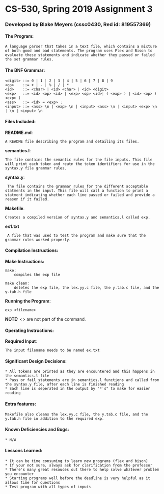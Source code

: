 <!-----------------------------------------------------------------
 Name: Blake Meyers(cssc0430, Red id: 819557369)
 Project: CS530 Assignment 3
 File: README.md
 Notes: A README file describing the program and detailing its files.
--------------------------------------------------------------------->

# CS-530, Spring 2019 Assignment 3


### Developed by Blake Meyers (cssc0430, Red id: 819557369)

#### The Program:

    A language parser that takes in a text file, which contains a mixture of both good and bad statements. The program uses Flex and Bison to evaluate these statements and indicate whether they passed or failed the set grammar rules.

#### The BNF Grammar:

    <digit> ::= 0 | 1 | 2 | 3 | 4 | 5 | 6 | 7 | 8 | 9
    <op>    ::= + | - | % | / | *
    <id>    ::= <char> | <id> <char> | <id> <digit>
    <exp>   ::= <id> <op> <id> | <exp> <op> <id>| ( <exp> ) | <id> <op> ( <exp> )
    <ass>   ::= <id> = <exp> ;
    <input> ::= <ass> \n | <exp> \n | <input> <ass> \n | <input> <exp> \n | \n | <input> \n
 
#### Files Included:
**README.md**:

    A README file describing the program and detailing its files.

**semantics.l**:

    The file contains the semantic rules for the file inputs. This file will print each token and reutn the token identifiers for use in the syntax.y file grammar rules.

**syntax.y**:

     The file contains the grammar rules for the different acceptable statments in the input. This file will call a function to print a statment indicating whether each line passed or failed and provide a reason if it failed.

**Makefile**:

    Creates a compiled version of syntax.y and semantics.l called exp.
    
**ex1.txt**

     A file that was used to test the program and make sure that the grammar rules worked properly.
     
#### Compilation Instructions:
**Make Instructions:**

    make:
    	compiles the exp file

    make clean:
    	deletes the exp file, the lex.yy.c file, the y.tab.c file, and the y.tab.h file

**Running the Program:**

    exp <filename>

**NOTE:** <> are not part of the command.

#### Operating Instructions:
**Required Input**:

    The input filename needs to be named ex.txt

#### Significant Design Decisions:

    * All tokens are printed as they are encountered and this happens in the semantics.l file
    * Pass or fail statements are in semantics.l functions and called from the syntax.y file, after each line is finished reading
    * Each line is seperated in the output by "*'s" to make for easier reading

#### Extra features:

    Makefile also cleans the lex.yy.c file, the y.tab.c file, and the y.tab.h file in addition to the required exp.

#### Known Deficiencies and Bugs:
    * N/A
  
#### Lessons Learned:
    * It can be time consuming to learn new programs (flex and bison)
    * If your not sure, always ask for clarification from the professor
    * There's many great resouces out there to help solve whatever problem you encounter
    * Starting programs well before the deadline is very helpful as it allows time for questions
    * Test program with all types of inputs
<!-----------------------------------------[ EOF: README.md ]--------------------------------->
